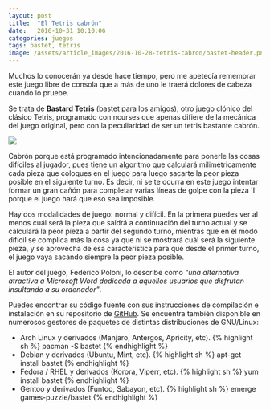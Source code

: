 ```yaml
---
layout: post
title:  "El Tetris cabrón"
date:   2016-10-31 10:10:06
categories: juegos
tags: bastet, tetris
image: /assets/article_images/2016-10-28-tetris-cabron/bastet-header.png
---
```

Muchos lo conocerán ya desde hace tiempo, pero me apetecía rememorar este juego libre de consola que a más de uno le traerá dolores de cabeza cuando lo pruebe.

Se trata de **Bastard Tetris** (bastet para los amigos), otro juego clónico del clásico Tetris, programado con ncurses que apenas difiere de la mecánica del juego original, pero con la peculiaridad de ser un tetris bastante cabrón.

![](/assets/article_images/2016-10-28-tetris-cabron/bastet-ss1.png) 

Cabrón porque está programado intencionadamente para ponerle las cosas difíciles al jugador, pues tiene un algoritmo que calculará milimétricamente cada pieza que coloques en el juego para luego sacarte la peor pieza posible en el siguiente turno. Es decir, ni se te ocurra en este juego intentar formar un gran cañón para completar varias líneas de golpe con la pieza 'I' porque el juego hará que eso sea imposible.

Hay dos modalidades de juego: normal y difícil. En la primera puedes ver al menos cuál será la pieza que saldrá a continuación del turno actual y se calculará la peor pieza a partir del segundo turno, mientras que en el modo difícil se complica más la cosa ya que ni se mostrará cuál será la siguiente pieza, y se aprovecha de esa característica para que desde el primer turno, el juego vaya sacando siempre la peor pieza posible.

El autor del juego, Federico Poloni, lo describe como _"una alternativa atractiva a Microsoft Word dedicada a aquellos usuarios que disfrutan insultando a su ordenador"_.

Puedes encontrar su código fuente con sus instrucciones de compilación e instalación en su repositorio de [GitHub](https://github.com/fph/bastet/). Se encuentra también disponible en numerosos gestores de paquetes de distintas distribuciones de GNU/Linux:

* Arch Linux y derivados (Manjaro, Antergos, Apricity, etc).
{% highlight sh %}
pacman -S bastet
{% endhighlight %}
* Debian y derivados (Ubuntu, Mint, etc).
{% highlight sh %}
apt-get install bastet
{% endhighlight %}
* Fedora / RHEL y derivados (Korora, Viperr, etc).
{% highlight sh %}
yum install bastet
{% endhighlight %}
* Gentoo y derivados (Funtoo, Sabayon, etc).
{% highlight sh %}
emerge games-puzzle/bastet
{% endhighlight %}